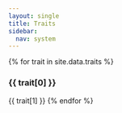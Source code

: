 ```yaml
---
layout: single
title: Traits
sidebar:
  nav: system
---
```


{% for trait in site.data.traits %}
### {{ trait[0] }}
{{ trait[1] }}
{% endfor %}